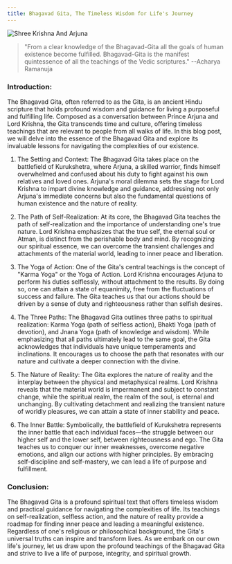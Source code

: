 ```yaml
---
title: Bhagavad Gita, The Timeless Wisdom for Life's Journey
---
```


![Shree Krishna And Arjuna ](https://encrypted-tbn0.gstatic.com/images?q=tbn:ANd9GcT7z2gaQT47f2WR-DVcvS8YfweaSGTIPSnB6w&usqp=CAU)
> "From a clear knowledge of the Bhagavad-Gita all the goals of human existence become fulfilled. Bhagavad-Gita is the manifest quintessence of all the teachings of the Vedic scriptures."
> --Acharya Ramanuja

### Introduction:
The Bhagavad Gita, often referred to as the Gita, is an ancient Hindu scripture that holds profound wisdom and guidance for living a purposeful and fulfilling life. Composed as a conversation between Prince Arjuna and Lord Krishna, the Gita transcends time and culture, offering timeless teachings that are relevant to people from all walks of life. In this blog post, we will delve into the essence of the Bhagavad Gita and explore its invaluable lessons for navigating the complexities of our existence.

1. The Setting and Context:
The Bhagavad Gita takes place on the battlefield of Kurukshetra, where Arjuna, a skilled warrior, finds himself overwhelmed and confused about his duty to fight against his own relatives and loved ones. Arjuna's moral dilemma sets the stage for Lord Krishna to impart divine knowledge and guidance, addressing not only Arjuna's immediate concerns but also the fundamental questions of human existence and the nature of reality.

2. The Path of Self-Realization:
At its core, the Bhagavad Gita teaches the path of self-realization and the importance of understanding one's true nature. Lord Krishna emphasizes that the true self, the eternal soul or Atman, is distinct from the perishable body and mind. By recognizing our spiritual essence, we can overcome the transient challenges and attachments of the material world, leading to inner peace and liberation.

3. The Yoga of Action:
One of the Gita's central teachings is the concept of "Karma Yoga" or the Yoga of Action. Lord Krishna encourages Arjuna to perform his duties selflessly, without attachment to the results. By doing so, one can attain a state of equanimity, free from the fluctuations of success and failure. The Gita teaches us that our actions should be driven by a sense of duty and righteousness rather than selfish desires.

4. The Three Paths:
The Bhagavad Gita outlines three paths to spiritual realization: Karma Yoga (path of selfless action), Bhakti Yoga (path of devotion), and Jnana Yoga (path of knowledge and wisdom). While emphasizing that all paths ultimately lead to the same goal, the Gita acknowledges that individuals have unique temperaments and inclinations. It encourages us to choose the path that resonates with our nature and cultivate a deeper connection with the divine.

5. The Nature of Reality:
The Gita explores the nature of reality and the interplay between the physical and metaphysical realms. Lord Krishna reveals that the material world is impermanent and subject to constant change, while the spiritual realm, the realm of the soul, is eternal and unchanging. By cultivating detachment and realizing the transient nature of worldly pleasures, we can attain a state of inner stability and peace.

6. The Inner Battle:
Symbolically, the battlefield of Kurukshetra represents the inner battle that each individual faces—the struggle between our higher self and the lower self, between righteousness and ego. The Gita teaches us to conquer our inner weaknesses, overcome negative emotions, and align our actions with higher principles. By embracing self-discipline and self-mastery, we can lead a life of purpose and fulfillment.

### Conclusion:
The Bhagavad Gita is a profound spiritual text that offers timeless wisdom and practical guidance for navigating the complexities of life. Its teachings on self-realization, selfless action, and the nature of reality provide a roadmap for finding inner peace and leading a meaningful existence. Regardless of one's religious or philosophical background, the Gita's universal truths can inspire and transform lives. As we embark on our own life's journey, let us draw upon the profound teachings of the Bhagavad Gita and strive to live a life of purpose, integrity, and spiritual growth.

